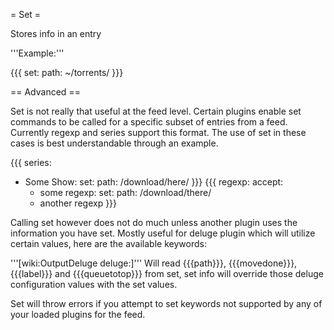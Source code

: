 = Set =

Stores info in an entry

'''Example:'''

{{{
set:
  path: ~/torrents/
}}}

== Advanced ==

Set is not really that useful at the feed level. Certain plugins enable set commands to be called for a specific subset of entries from a feed. Currently regexp and series support this format. The use of set in these cases is best understandable through an example.

{{{
series:
  - Some Show:
      set:
        path: /download/here/
}}}
{{{
regexp:
  accept:
    - some regexp:
        set:
          path: /download/there/
    - another regexp
}}}

Calling set however does not do much unless another plugin uses the information you have set.
Mostly useful for deluge plugin which will utilize certain values, here are the available keywords:

'''[wiki:OutputDeluge deluge:]'''
Will read {{{path}}}, {{{movedone}}}, {{{label}}} and {{{queuetotop}}} from set, set info will override those deluge configuration values with the set values.

Set will throw errors if you attempt to set keywords not supported by any of your loaded plugins for the feed.